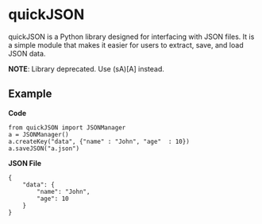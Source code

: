 # quickJSON
quickJSON is a Python library designed for interfacing with JSON files. It is a simple module that makes it easier for users to extract, save, and load JSON data.

**NOTE**: Library deprecated. Use (sA)[A] instead.
## Example

**Code**

    from quickJSON import JSONManager
    a = JSONManager()  
    a.createKey("data", {"name" : "John", "age"  : 10})
    a.saveJSON("a.json")

**JSON File**

    {
        "data": {
            "name": "John",
            "age": 10
        }
    }
